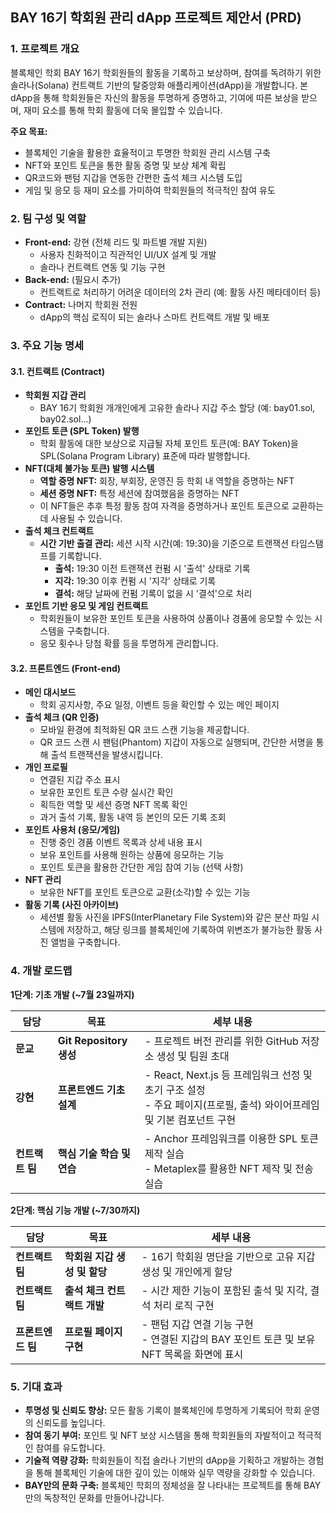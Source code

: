 ## BAY 16기 학회원 관리 dApp 프로젝트 제안서 (PRD)

### 1. 프로젝트 개요

블록체인 학회 BAY 16기 학회원들의 활동을 기록하고 보상하며, 참여를 독려하기 위한 솔라나(Solana) 컨트랙트 기반의 탈중앙화 애플리케이션(dApp)을 개발합니다. 본 dApp을 통해 학회원들은 자신의 활동을 투명하게 증명하고, 기여에 따른 보상을 받으며, 재미 요소를 통해 학회 활동에 더욱 몰입할 수 있습니다.

**주요 목표:**

*   블록체인 기술을 활용한 효율적이고 투명한 학회원 관리 시스템 구축
*   NFT와 포인트 토큰을 통한 활동 증명 및 보상 체계 확립
*   QR코드와 팬텀 지갑을 연동한 간편한 출석 체크 시스템 도입
*   게임 및 응모 등 재미 요소를 가미하여 학회원들의 적극적인 참여 유도

### 2. 팀 구성 및 역할

*   **Front-end:** 강현 (전체 리드 및 파트별 개발 지원)
    *   사용자 친화적이고 직관적인 UI/UX 설계 및 개발
    *   솔라나 컨트랙트 연동 및 기능 구현
*   **Back-end:** (필요시 추가)
    *   컨트랙트로 처리하기 어려운 데이터의 2차 관리 (예: 활동 사진 메타데이터 등)
*   **Contract:** 나머지 학회원 전원
    *   dApp의 핵심 로직이 되는 솔라나 스마트 컨트랙트 개발 및 배포

### 3. 주요 기능 명세

#### 3.1. 컨트랙트 (Contract)

*   **학회원 지갑 관리**
    *   BAY 16기 학회원 개개인에게 고유한 솔라나 지갑 주소 할당 (예: bay01.sol, bay02.sol...)
*   **포인트 토큰 (SPL Token) 발행**
    *   학회 활동에 대한 보상으로 지급될 자체 포인트 토큰(예: BAY Token)을 SPL(Solana Program Library) 표준에 따라 발행합니다.
*   **NFT(대체 불가능 토큰) 발행 시스템**
    *   **역할 증명 NFT:** 회장, 부회장, 운영진 등 학회 내 역할을 증명하는 NFT
    *   **세션 증명 NFT:** 특정 세션에 참여했음을 증명하는 NFT
    *   이 NFT들은 추후 특정 활동 참여 자격을 증명하거나 포인트 토큰으로 교환하는 데 사용될 수 있습니다.
*   **출석 체크 컨트랙트**
    *   **시간 기반 출결 관리:** 세션 시작 시간(예: 19:30)을 기준으로 트랜잭션 타임스탬프를 기록합니다.
        *   **출석:** 19:30 이전 트랜잭션 컨펌 시 '출석' 상태로 기록
        *   **지각:** 19:30 이후 컨펌 시 '지각' 상태로 기록
        *   **결석:** 해당 날짜에 컨펌 기록이 없을 시 '결석'으로 처리
*   **포인트 기반 응모 및 게임 컨트랙트**
    *   학회원들이 보유한 포인트 토큰을 사용하여 상품이나 경품에 응모할 수 있는 시스템을 구축합니다.
    *   응모 횟수나 당첨 확률 등을 투명하게 관리합니다.

#### 3.2. 프론트엔드 (Front-end)

*   **메인 대시보드**
    *   학회 공지사항, 주요 일정, 이벤트 등을 확인할 수 있는 메인 페이지
*   **출석 체크 (QR 인증)**
    *   모바일 환경에 최적화된 QR 코드 스캔 기능을 제공합니다.
    *   QR 코드 스캔 시 팬텀(Phantom) 지갑이 자동으로 실행되며, 간단한 서명을 통해 출석 트랜잭션을 발생시킵니다.
*   **개인 프로필**
    *   연결된 지갑 주소 표시
    *   보유한 포인트 토큰 수량 실시간 확인
    *   획득한 역할 및 세션 증명 NFT 목록 확인
    *   과거 출석 기록, 활동 내역 등 본인의 모든 기록 조회
*   **포인트 사용처 (응모/게임)**
    *   진행 중인 경품 이벤트 목록과 상세 내용 표시
    *   보유 포인트를 사용해 원하는 상품에 응모하는 기능
    *   포인트 토큰을 활용한 간단한 게임 참여 기능 (선택 사항)
*   **NFT 관리**
    *   보유한 NFT를 포인트 토큰으로 교환(소각)할 수 있는 기능
*   **활동 기록 (사진 아카이브)**
    *   세션별 활동 사진을 IPFS(InterPlanetary File System)와 같은 분산 파일 시스템에 저장하고, 해당 링크를 블록체인에 기록하여 위변조가 불가능한 활동 사진 앨범을 구축합니다.

### 4. 개발 로드맵

**1단계: 기초 개발 (~7월 23일까지)**

| 담당 | 목표 | 세부 내용 |
| --- | --- | --- |
| **문교** | **Git Repository 생성** | - 프로젝트 버전 관리를 위한 GitHub 저장소 생성 및 팀원 초대 |
| **강현** | **프론트엔드 기초 설계** | - React, Next.js 등 프레임워크 선정 및 초기 구조 설정<br>- 주요 페이지(프로필, 출석) 와이어프레임 및 기본 컴포넌트 구현 |
| **컨트랙트 팀** | **핵심 기술 학습 및 연습** | - Anchor 프레임워크를 이용한 SPL 토큰 제작 실습<br>- Metaplex를 활용한 NFT 제작 및 전송 실습 |

**2단계: 핵심 기능 개발 (~7/30까지)**

| 담당 | 목표 | 세부 내용 |
| --- | --- | --- |
| **컨트랙트 팀** | **학회원 지갑 생성 및 할당** | - 16기 학회원 명단을 기반으로 고유 지갑 생성 및 개인에게 할당 |
| **컨트랙트 팀** | **출석 체크 컨트랙트 개발** | - 시간 제한 기능이 포함된 출석 및 지각, 결석 처리 로직 구현 |
| **프론트엔드 팀** | **프로필 페이지 구현** | - 팬텀 지갑 연결 기능 구현<br>- 연결된 지갑의 BAY 포인트 토큰 및 보유 NFT 목록을 화면에 표시 |

### 5. 기대 효과

*   **투명성 및 신뢰도 향상:** 모든 활동 기록이 블록체인에 투명하게 기록되어 학회 운영의 신뢰도를 높입니다.
*   **참여 동기 부여:** 포인트 및 NFT 보상 시스템을 통해 학회원들의 자발적이고 적극적인 참여를 유도합니다.
*   **기술적 역량 강화:** 학회원들이 직접 솔라나 기반의 dApp을 기획하고 개발하는 경험을 통해 블록체인 기술에 대한 깊이 있는 이해와 실무 역량을 강화할 수 있습니다.
*   **BAY만의 문화 구축:** 블록체인 학회의 정체성을 잘 나타내는 프로젝트를 통해 BAY만의 독창적인 문화를 만들어나갑니다.